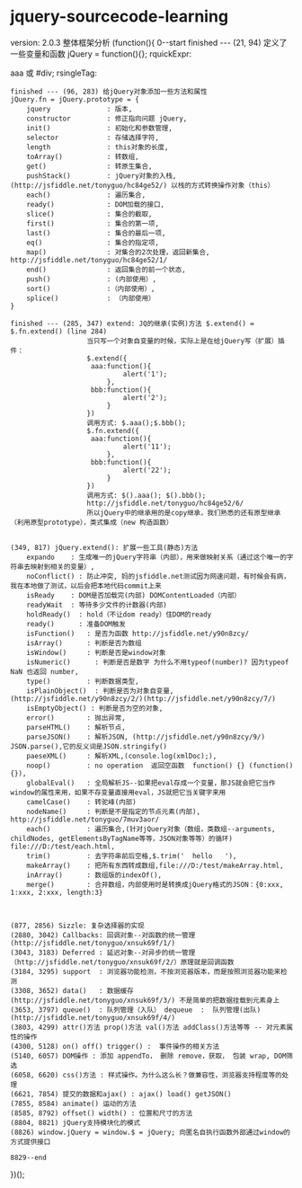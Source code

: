 jquery-sourcecode-learning
==========================
version: 2.0.3
整体框架分析
(function(){
    0--start
    finished --- (21, 94) 定义了一些变量和函数 jQuery = function(){}; rquickExpr: <p>aaa 或 #div; rsingleTag:<p></p> <div></div>
    
    finished --- (96, 283) 给jQuery对象添加一些方法和属性 
    jQuery.fn = jQuery.prototype = {
        jquery              : 版本,
        constructor         : 修正指向问题 jQuery,
        init()              : 初始化和参数管理,
        selector            : 存储选择字符,
        length              : this对象的长度,
        toArray()           : 转数组,
        get()               : 转原生集合,
        pushStack()         : jQuery对象的入栈,(http://jsfiddle.net/tonyguo/hc84ge52/) 以栈的方式转换操作对象（this）
        each()              : 遍历集合,
        ready()             : DOM加载的接口,
        slice()             : 集合的截取,
        first()             : 集合的第一项,
        last()              : 集合的最后一项,
        eq()                : 集合的指定项,
        map()               : 对集合的2次处理，返回新集合, http://jsfiddle.net/tonyguo/hc84ge52/1/
        end()               : 返回集合的前一个状态,
        push()              : (内部使用）,
        sort()              :（内部使用）,
        splice()            : （内部使用）
    }
    
    finished --- (285, 347) extend: JQ的继承(实例)方法 $.extend() = $.fn.extend() (line 284) 
                       当只写一个对象自变量的时候，实际上是在给jQuery写（扩展）插件：
                       $.extend({
                        aaa:function(){
                                alert('1');
                            },
                        bbb:function(){
                                alert('2');
                            }
                       })
                       调用方式: $.aaa();$.bbb();
                       $.fn.extend({
                        aaa:function(){
                                alert('11');
                            },
                        bbb:function(){
                                alert('22');
                            }
                       })
                       调用方式: $().aaa(); $().bbb();
                       http://jsfiddle.net/tonyguo/hc84ge52/6/
                       所以jQuery中的继承用的是copy继承，我们熟悉的还有原型继承（利用原型prototype），类式集成（new 构造函数）
                       
                       
    (349, 817) jQuery.extend(): 扩展一些工具(静态)方法
        expando    : 生成唯一的jQuery字符串（内部），用来做映射关系（通过这个唯一的字符串去映射到相关的变量）,
        noConflict() : 防止冲突, 妈的jsfiddle.net测试因为网速问题，有时候会有病，我在本地做了测试，以后会把本地代码commit上来
        isReady    : DOM是否加载完(内部) DOMContentLoaded（内部）
        readyWait  : 等待多少文件的计数器(内部)
        holdReady()  : hold（不让dom ready）住DOM的ready
        ready()      : 准备DOM触发
        isFunction()   : 是否为函数 http://jsfiddle.net/y90n8zcy/
        isArray()      : 判断是否为数组   
        isWindow()     : 判断是否是window对象
        isNumeric()      : 判断是否是数字 为什么不用typeof(number)? 因为typeof NaN 也返回 number,
        type()         : 判断数据类型,
        isPlainObject()  : 判断是否为对象自变量, (http://jsfiddle.net/y90n8zcy/2/)(http://jsfiddle.net/y90n8zcy/7/)
        isEmptyObject() : 判断是否为空的对象,
        error()        : 抛出异常,
        parseHTML()    : 解析节点,
        parseJSON()    : 解析JSON, (http://jsfiddle.net/y90n8zcy/9/) JSON.parse(),它的反义词是JSON.stringify()
        paeseXML()     : 解析XML,(console.log(xmlDoc);),
        noop()         : no operation  返回空函数  function() {} (function(){}),
        globalEval()   : 全局解析JS--如果把eval存成一个变量，那JS就会把它当作window的属性来用，如果不存变量直接用eval，JS就把它当关键字来用
        camelCase()    : 转驼峰(内部)
        nodeName()     : 判断是不是指定的节点元素(内部), http://jsfiddle.net/tonyguo/7muv3aor/
        each()         : 遍历集合,(针对jQuery对象（数组，类数组--arguments, childNodes, getElementsByTagName等等，JSON对象等等）的循环) file:///D:/test/each.html,
        trim()         : 去字符串前后空格,$.trim('  hello   '),
        makeArray()    : 把所有东西转成数组,file:///D:/test/makeArray.html,
        inArray()      : 数组版的indexOf(),
        merge()        : 合并数组，内部使用时是转换成jQuery格式的JSON：{0:xxx, 1:xxx, 2:xxx, length:3}
        
        
        
    (877, 2856) Sizzle: 复杂选择器的实现
    (2880, 3042) Callbacks: 回调对象--对函数的统一管理(http://jsfiddle.net/tonyguo/xnsuk69f/1/)
    (3043, 3183) Deferred : 延迟对象--对异步的统一管理（http://jsfiddle.net/tonyguo/xnsuk69f/2/）原理就是回调函数
    (3184, 3295) support  : 浏览器功能检测，不按浏览器版本，而是按照浏览器功能来检测
    (3308, 3652) data()   : 数据缓存(http://jsfiddle.net/tonyguo/xnsuk69f/3/) 不是简单的把数据挂载到元素身上
    (3653, 3797) queue()  : 队列管理（入队） dequeue  :  队列管理(出队) (http://jsfiddle.net/tonyguo/xnsuk69f/4/)
    (3803, 4299) attr()方法 prop()方法 val()方法 addClass()方法等等 -- 对元素属性的操作
    (4300, 5128) on() off() trigger() :  事件操作的相关方法
    (5140, 6057) DOM操作 : 添加 appendTo， 删除 remove，获取， 包装 wrap, DOM筛选
    (6058, 6620) css()方法 : 样式操作。为什么这么长？做兼容性，浏览器支持程度等的处理
    (6621, 7854) 提交的数据和ajax() : ajax() load() getJSON()
    (7855, 8584) animate() 运动的方法
    (8585, 8792) offset() width() : 位置和尺寸的方法
    (8804, 8821) jQuery支持模块化的模式
    (8826) window.jQuery = window.$ = jQuery; 向匿名自执行函数外部通过window的方式提供接口
    
    8829--end
})();
